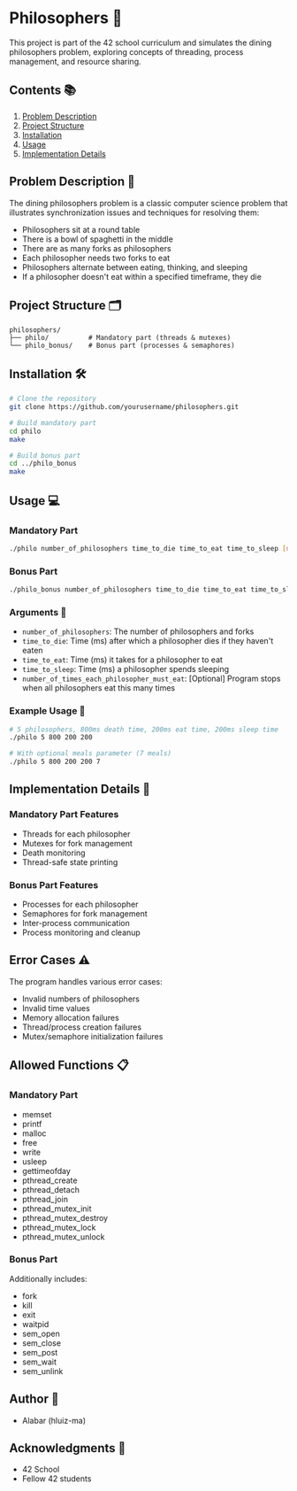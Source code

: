 # Philosophers 🤔

This project is part of the 42 school curriculum and simulates the dining philosophers problem, exploring concepts of threading, process management, and resource sharing.

## Contents 📚

1. [Problem Description](#problem-description)
2. [Project Structure](#project-structure)
3. [Installation](#installation)
4. [Usage](#usage)
5. [Implementation Details](#implementation-details)

## Problem Description 📖

The dining philosophers problem is a classic computer science problem that illustrates synchronization issues and techniques for resolving them:

- Philosophers sit at a round table
- There is a bowl of spaghetti in the middle
- There are as many forks as philosophers
- Each philosopher needs two forks to eat
- Philosophers alternate between eating, thinking, and sleeping
- If a philosopher doesn't eat within a specified timeframe, they die

## Project Structure 🗂️

```
philosophers/
├── philo/          # Mandatory part (threads & mutexes)
└── philo_bonus/    # Bonus part (processes & semaphores)
```

## Installation 🛠️

```bash
# Clone the repository
git clone https://github.com/yourusername/philosophers.git

# Build mandatory part
cd philo
make

# Build bonus part
cd ../philo_bonus
make
```

## Usage 💻

### Mandatory Part
```bash
./philo number_of_philosophers time_to_die time_to_eat time_to_sleep [number_of_times_each_philosopher_must_eat]
```

### Bonus Part
```bash
./philo_bonus number_of_philosophers time_to_die time_to_eat time_to_sleep [number_of_times_each_philosopher_must_eat]
```

### Arguments 📝

- `number_of_philosophers`: The number of philosophers and forks
- `time_to_die`: Time (ms) after which a philosopher dies if they haven't eaten
- `time_to_eat`: Time (ms) it takes for a philosopher to eat
- `time_to_sleep`: Time (ms) a philosopher spends sleeping
- `number_of_times_each_philosopher_must_eat`: [Optional] Program stops when all philosophers eat this many times

### Example Usage 🎯
```bash
# 5 philosophers, 800ms death time, 200ms eat time, 200ms sleep time
./philo 5 800 200 200

# With optional meals parameter (7 meals)
./philo 5 800 200 200 7
```

## Implementation Details 🔧

### Mandatory Part Features
- Threads for each philosopher
- Mutexes for fork management
- Death monitoring
- Thread-safe state printing

### Bonus Part Features
- Processes for each philosopher
- Semaphores for fork management
- Inter-process communication
- Process monitoring and cleanup

## Error Cases ⚠️

The program handles various error cases:
- Invalid numbers of philosophers
- Invalid time values
- Memory allocation failures
- Thread/process creation failures
- Mutex/semaphore initialization failures

## Allowed Functions 📋

### Mandatory Part
- memset
- printf
- malloc
- free
- write
- usleep
- gettimeofday
- pthread_create
- pthread_detach
- pthread_join
- pthread_mutex_init
- pthread_mutex_destroy
- pthread_mutex_lock
- pthread_mutex_unlock

### Bonus Part
Additionally includes:
- fork
- kill
- exit
- waitpid
- sem_open
- sem_close
- sem_post
- sem_wait
- sem_unlink

## Author 👤
- Alabar (hluiz-ma)

## Acknowledgments 🙏
- 42 School
- Fellow 42 students
